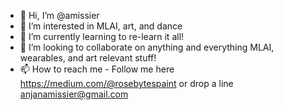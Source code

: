 - 👋 Hi, I’m @amissier
- 👀 I’m interested in MLAI, art, and dance
- 🌱 I’m currently learning to re-learn it all!
- 💞️ I’m looking to collaborate on anything and everything MLAI, wearables, and art relevant stuff!
- 📫 How to reach me - Follow me here https://medium.com/@rosebytespaint or drop a line anjanamissier@gmail.com

<!---
amissier/amissier is a ✨ special ✨ repository because its `README.md` (this file) appears on your GitHub profile.
You can click the Preview link to take a look at your changes.
--->
